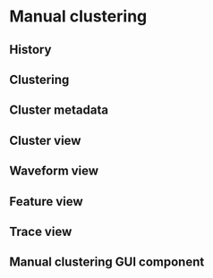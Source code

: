 # Manual clustering

## History

## Clustering

## Cluster metadata

## Cluster view

## Waveform view

## Feature view

## Trace view

## Manual clustering GUI component
